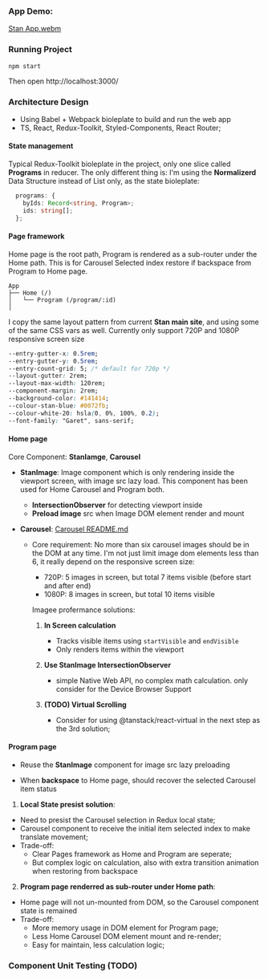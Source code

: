### App Demo:

[Stan App.webm](https://github.com/user-attachments/assets/045f3050-11b2-4a8a-9cc7-da2df5a0de5d)

### Running Project

```
npm start
```

Then open http://localhost:3000/

### Architecture Design

- Using Babel + Webpack bioleplate to build and run the web app
- TS, React, Redux-Toolkit, Styled-Components, React Router;

#### State management

Typical Redux-Toolkit bioleplate in the project, only one slice called **Programs** in reducer.
The only different thing is: I'm using the **Normalizerd** Data Structure instead of List only, as the state bioleplate:

```typescript
  programs: {
    byIds: Record<string, Program>;
    ids: string[];
  };
```

#### Page framework

Home page is the root path, Program is rendered as a sub-router under the Home path.
This is for Carousel Selected index restore if backspace from Program to Home page.

```
App
├── Home (/)
│   └── Program (/program/:id)
│
```

I copy the same layout pattern from current **Stan main site**, and using some of the same CSS vars as well.
Currently only support 720P and 1080P responsive screen size

```css
--entry-gutter-x: 0.5rem;
--entry-gutter-y: 0.5rem;
--entry-count-grid: 5; /* default for 720p */
--layout-gutter: 2rem;
--layout-max-width: 120rem;
--component-margin: 2rem;
--background-color: #141414;
--colour-stan-blue: #0072fb;
--colour-white-20: hsla(0, 0%, 100%, 0.2);
--font-family: "Garet", sans-serif;
```

#### Home page

Core Component: **StanIamge**, **Carousel**

- **StanImage**: Image component which is only rendering inside the viewport screen, with image src lazy load. This component has been used for Home Carousel and Program both.

  - **IntersectionObserver** for detecting viewport inside
  - **Preload image** src when Image DOM element render and mount

- **Carousel**:
  [Carousel README.md](https://github.com/hlissnake/stan/tree/main/src/components/Carousel/README.md)

  - Core requirement: No more than six carousel images should be in the DOM at any time.
    I'm not just limit image dom elements less than 6, it really depend on the responsive screen size:

    - 720P: 5 images in screen, but total 7 items visible (before start and after end)
    - 1080P: 8 images in screen, but total 10 items visible

    Imagee profermance solutions:

    1. **In Screen calculation**

       - Tracks visible items using `startVisible` and `endVisible`
       - Only renders items within the viewport

    2. **Use StanImage IntersectionObserver**

       - simple Native Web API, no complex math calculation. only consider for the Device Browser Support

    3. **(TODO) Virtual Scrolling**
       - Consider for using @tanstack/react-virtual in the next step as the 3rd solution;

#### Program page

- Reuse the **StanImage** component for image src lazy preloading

- When **backspace** to Home page, should recover the selected Carousel item status

1.  **Local State presist solution**:

- Need to presist the Carousel selection in Redux local state;
- Carousel component to receive the initial item selected index to make translate movement;
- Trade-off:
  - Clear Pages framework as Home and Program are seperate;
  - But complex logic on calculation, also with extra transition animation when restoring from backspace

2.  **Program page renderred as sub-router under Home path**:

- Home page will not un-mounted from DOM, so the Carousel component state is remained
- Trade-off:
  - More memory usage in DOM element for Program page;
  - Less Home Carousel DOM element mount and re-render;
  - Easy for maintain, less calculation logic;


### Component Unit Testing (TODO)
